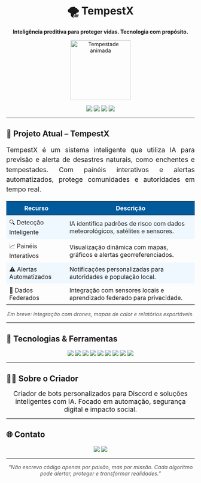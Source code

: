 <h1 align="center">🌪️ TempestX</h1>
<p align="center"><strong>Inteligência preditiva para proteger vidas. Tecnologia com propósito.</strong></p>

<p align="center">
  <img src="https://img.shields.io/badge/Status-Em%20Desenvolvimento-orange?style=for-the-badge" width="160" alt="Tempestade animada" style="pointer-events: none;"/>
</p>

<p align="center">
  <img src="https://img.shields.io/badge/Status-Em%20Desenvolvimento-orange?style=for-the-badge"/>
  <img src="https://img.shields.io/badge/IA-Preditiva-blue?style=for-the-badge"/>
  <img src="https://img.shields.io/badge/Python-3.11-blue?style=for-the-badge&logo=python&logoColor=white"/>
  <img src="https://img.shields.io/github/stars/paulinho-dev/tempestx?style=for-the-badge&label=Stars&logo=github"/>
</p>

---

## 🚧 Projeto Atual – TempestX

<div align="center" style="max-width: 700px; margin: auto;">

<p style="font-size: 1.1rem; line-height: 1.5; text-align: justify;">
TempestX é um sistema inteligente que utiliza IA para previsão e alerta de desastres naturais, como enchentes e tempestades.  
Com painéis interativos e alertas automatizados, protege comunidades e autoridades em tempo real.  
</p>

<table style="width: 100%; border-collapse: collapse; margin-top: 1rem;">
  <thead>
    <tr style="background-color: #005A9C; color: white;">
      <th style="padding: 8px;">Recurso</th>
      <th style="padding: 8px;">Descrição</th>
    </tr>
  </thead>
  <tbody>
    <tr style="background-color: #F0F8FF;">
      <td style="padding: 8px;">🔍 Detecção Inteligente</td>
      <td style="padding: 8px;">IA identifica padrões de risco com dados meteorológicos, satélites e sensores.</td>
    </tr>
    <tr>
      <td style="padding: 8px;">📈 Painéis Interativos</td>
      <td style="padding: 8px;">Visualização dinâmica com mapas, gráficos e alertas georreferenciados.</td>
    </tr>
    <tr style="background-color: #F0F8FF;">
      <td style="padding: 8px;">⚠️ Alertas Automatizados</td>
      <td style="padding: 8px;">Notificações personalizadas para autoridades e população local.</td>
    </tr>
    <tr>
      <td style="padding: 8px;">📡 Dados Federados</td>
      <td style="padding: 8px;">Integração com sensores locais e aprendizado federado para privacidade.</td>
    </tr>
  </tbody>
</table>

<p style="margin-top: 1rem; font-style: italic; color: #555;">Em breve: integração com drones, mapas de calor e relatórios exportáveis.</p>

</div>

---

## 🧠 Tecnologias & Ferramentas

<p align="center">
  <img src="https://img.shields.io/badge/Python-3670A0?style=for-the-badge&logo=python&logoColor=white"/>
  <img src="https://img.shields.io/badge/Flask-000000?style=for-the-badge&logo=flask"/>
  <img src="https://img.shields.io/badge/Streamlit-FF4B4B?style=for-the-badge&logo=streamlit&logoColor=white"/>
  <img src="https://img.shields.io/badge/TensorFlow-FF6F00?style=for-the-badge&logo=tensorflow&logoColor=white"/>
  <img src="https://img.shields.io/badge/Scikit--Learn-F7931E?style=for-the-badge&logo=scikit-learn&logoColor=white"/>
  <img src="https://img.shields.io/badge/Pandas-150458?style=for-the-badge&logo=pandas&logoColor=white"/>
  <img src="https://img.shields.io/badge/HTML-E34F26?style=for-the-badge&logo=html5&logoColor=white"/>
  <img src="https://img.shields.io/badge/CSS-1572B6?style=for-the-badge&logo=css3&logoColor=white"/>
  <img src="https://img.shields.io/badge/JavaScript-F7DF1E?style=for-the-badge&logo=javascript&logoColor=black"/>
</p>

---

## 👨‍💻 Sobre o Criador

<p align="center" style="font-size: 1.1rem; max-width: 600px; margin: auto;">
Criador de bots personalizados para Discord e soluções inteligentes com IA.  
Focado em automação, segurança digital e impacto social.
</p>

---

## 🌐 Contato

<p align="center">
  <img src="https://img.shields.io/badge/@santtlx-%23E4405F.svg?style=for-the-badge&logo=instagram&logoColor=white"/>
  <img src="https://img.shields.io/badge/Discord-%237289DA.svg?style=for-the-badge&logo=discord&logoColor=white"/>
</p>

---

<p align="center" style="font-style: italic; color: #555;">
“Não escrevo código apenas por paixão, mas por missão. Cada algoritmo pode alertar, proteger e transformar realidades.”
</p>